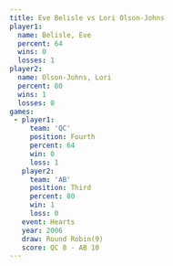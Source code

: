```yaml
---
title: Eve Belisle vs Lori Olson-Johns
player1:                 
  name: Belisle, Eve     
  percent: 64            
  wins: 0                
  losses: 1              
player2:                 
  name: Olson-Johns, Lori
  percent: 80            
  wins: 1                
  losses: 0              
games:
 - player1:          
     team: 'QC'      
     position: Fourth
     percent: 64     
     win: 0          
     loss: 1         
   player2:         
     team: 'AB'     
     position: Third
     percent: 80    
     win: 1         
     loss: 0        
   event: Hearts       
   year: 2006          
   draw: Round Robin(9)
   score: QC 8 - AB 10 
---
```

